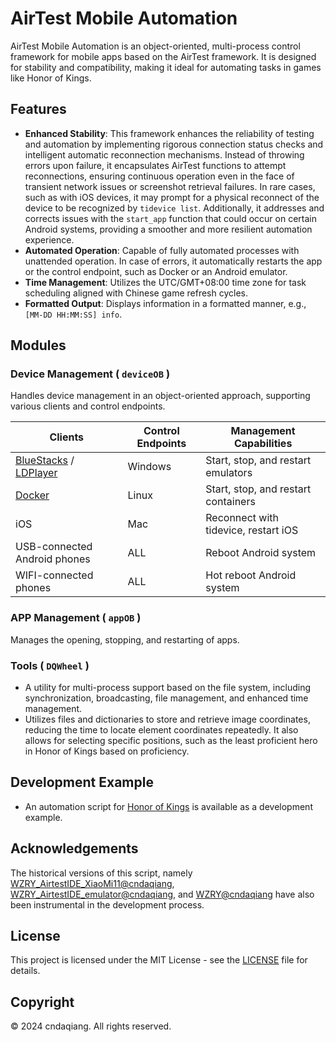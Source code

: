 # AirTest Mobile Automation

AirTest Mobile Automation is an object-oriented, multi-process control framework for mobile apps based on the AirTest framework. It is designed for stability and compatibility, making it ideal for automating tasks in games like Honor of Kings.

## Features

* **Enhanced Stability**: This framework enhances the reliability of testing and automation by implementing rigorous connection status checks and intelligent automatic reconnection mechanisms. Instead of throwing errors upon failure, it encapsulates AirTest functions to attempt reconnections, ensuring continuous operation even in the face of transient network issues or screenshot retrieval failures. In rare cases, such as with iOS devices, it may prompt for a physical reconnect of the device to be recognized by `tidevice list`. Additionally, it addresses and corrects issues with the `start_app` function that could occur on certain Android systems, providing a smoother and more resilient automation experience.
* **Automated Operation**: Capable of fully automated processes with unattended operation. In case of errors, it automatically restarts the app or the control endpoint, such as Docker or an Android emulator.
* **Time Management**: Utilizes the UTC/GMT+08:00 time zone for task scheduling aligned with Chinese game refresh cycles.
* **Formatted Output**: Displays information in a formatted manner, e.g.,  `[MM-DD HH:MM:SS] info`.

## Modules

### Device Management ( `deviceOB` )

Handles device management in an object-oriented approach, supporting various clients and control endpoints.

| Clients | Control Endpoints | Management Capabilities |
|---------|-------------------|-------------------------|
| [BlueStacks](https://www.bluestacks.com/download.html) / [LDPlayer](https://www.ldplayer.net/) | Windows | Start, stop, and restart emulators |
| [Docker](https://hub.docker.com/r/redroid/redroid) | Linux | Start, stop, and restart containers |
| iOS | Mac | Reconnect with tidevice, restart iOS |
| USB-connected Android phones | ALL | Reboot Android system |
| WIFI-connected phones | ALL | Hot reboot Android system |

### APP Management ( `appOB` )

Manages the opening, stopping, and restarting of apps.

### Tools ( `DQWheel` )

* A utility for multi-process support based on the file system, including synchronization, broadcasting, file management, and enhanced time management.
* Utilizes files and dictionaries to store and retrieve image coordinates, reducing the time to locate element coordinates repeatedly. It also allows for selecting specific positions, such as the least proficient hero in Honor of Kings based on proficiency.

## Development Example

* An automation script for [Honor of Kings](WZRY) is available as a development example.

## Acknowledgements

The historical versions of this script, namely [WZRY_AirtestIDE_XiaoMi11@cndaqiang](https://github.com/cndaqiang/WZRY_AirtestIDE_XiaoMi11), [WZRY_AirtestIDE_emulator@cndaqiang](https://github.com/cndaqiang/WZRY_AirtestIDE_emulator), and [WZRY@cndaqiang](https://github.com/cndaqiang/WZRY) have also been instrumental in the development process.

## License

This project is licensed under the MIT License - see the [LICENSE](LICENSE) file for details.

## Copyright

&copy; 2024 cndaqiang. All rights reserved.
